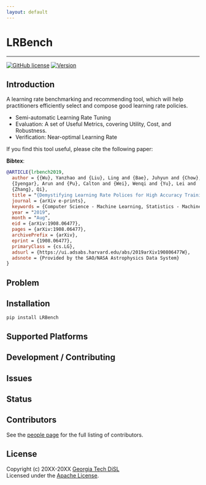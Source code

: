 ```yaml
---
layout: default
---
```


<!--- Project Logo --->
# LRBench
<!--- a href=""><img src="" alt=""></a --->
-----------------
[![GitHub license](https://img.shields.io/badge/license-apache-green.svg?style=flat)](https://www.apache.org/licenses/LICENSE-2.0)
[![Version](https://img.shields.io/badge/version-0.0.1-red.svg?style=flat)]()
<!---
[![Travis Status]()]()
[![Jenkins Status]()]()
[![Coverage Status]()]()
--->
## Introduction

A learning rate benchmarking and recommending tool, which will help practitioners efficiently select and compose good learning rate policies.

* Semi-automatic Learning Rate Tuning
* Evaluation: A set of Useful Metrics, covering Utility, Cost, and Robustness.
* Verification: Near-optimal Learning Rate

If you find this tool useful, please cite the following paper:

**Bibtex**:
```bibtex
@ARTICLE{lrbench2019,
  author = {{Wu}, Yanzhao and {Liu}, Ling and {Bae}, Juhyun and {Chow}, Ka-Ho and
  {Iyengar}, Arun and {Pu}, Calton and {Wei}, Wenqi and {Yu}, Lei and
  {Zhang}, Qi},
  title = "{Demystifying Learning Rate Polices for High Accuracy Training of Deep Neural Networks}",
  journal = {arXiv e-prints},
  keywords = {Computer Science - Machine Learning, Statistics - Machine Learning},
  year = "2019",
  month = "Aug",
  eid = {arXiv:1908.06477},
  pages = {arXiv:1908.06477},
  archivePrefix = {arXiv},
  eprint = {1908.06477},
  primaryClass = {cs.LG},
  adsurl = {https://ui.adsabs.harvard.edu/abs/2019arXiv190806477W},
  adsnote = {Provided by the SAO/NASA Astrophysics Data System}
}
```

## Problem


## Installation
    pip install LRBench

## Supported Platforms


## Development / Contributing


## Issues


## Status


## Contributors

See the [people page](https://github.com/git-disl/LRBench/graphs/contributors) for the full listing of contributors.

## License

Copyright (c) 20XX-20XX [Georgia Tech DiSL](https://github.com/git-disl)  
Licensed under the [Apache License](LICENSE).
